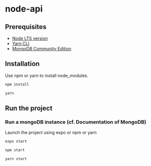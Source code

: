 # node-api
## Prerequisites
- [Node LTS version](https://nodejs.org/en/)
- [Yarn CLI](https://classic.yarnpkg.com/en/docs/install#mac-stable)
- [MongoDB Community Edition](https://docs.mongodb.com/manual/administration/install-community/)

## Installation

Use npm or yarn to install node_modules.

```bash
npm install
```
```bash
yarn
```

## Run the project
### Run a mongoDB instance (cf. Documentation of MongoDB)

Launch the project using expo or npm or yarn
```bash
expo start
```
```bash
npm start
```

```bash
yarn start
```
